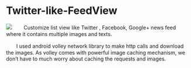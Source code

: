 # Twitter-like-FeedView #
![](http://i.imgur.com/YbVQxLX.png)
　　Customize list view like Twitter , Facebook, Google+ news feed where it contains multiple images and texts.
  
　　I used android volley network library to make http calls and download the images. As volley comes with powerful image caching mechanism, we don’t have to much worry about caching the requests and images.
